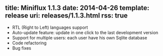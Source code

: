 title: Miniflux 1.1.3
date: 2014-04-26
template: release
uri: releases/1.1.3.html
rss: true
---

- RTL (Right to Left) languages support
- Auto-update feature: update in one click to the last development version
- Support for multiple users: each user have his own Sqlite database
- Code refactoring
- Bug fixes
